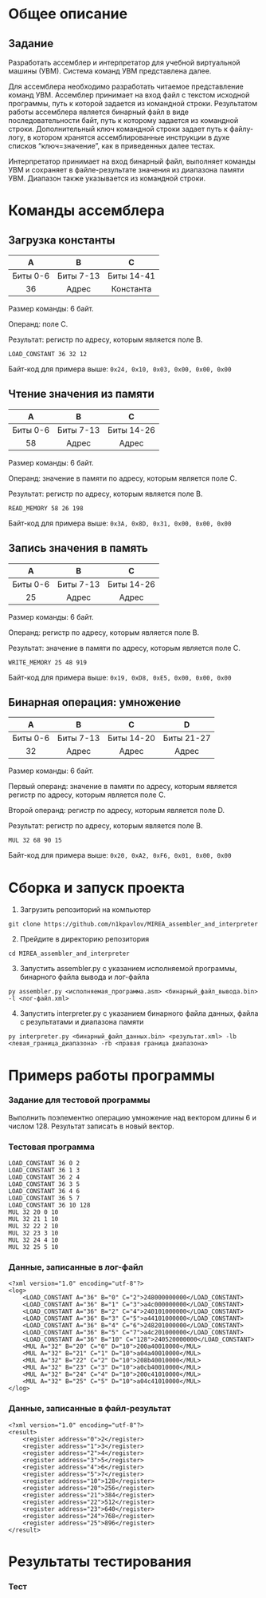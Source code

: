 # Общее описание
## Задание
Разработать ассемблер и интерпретатор для учебной виртуальной машины (УВМ). Система команд УВМ представлена далее.

Для ассемблера необходимо разработать читаемое представление команд УВМ. Ассемблер принимает на вход файл с текстом исходной программы, путь к которой задается из командной строки. Результатом работы ассемблера является бинарный файл в виде последовательности байт, путь к которому задается из командной строки. Дополнительный ключ командной строки задает путь к файлу-логу, в котором хранятся ассемблированные инструкции в духе списков “ключ=значение”, как в приведенных далее тестах.

Интерпретатор принимает на вход бинарный файл, выполняет команды УВМ и сохраняет в файле-результате значения из диапазона памяти УВМ. Диапазон также указывается из командной строки.
# Команды ассемблера
## Загрузка константы
| A | B | C |
| :---: | :---: | :---: |
| Биты 0-6 | Биты 7-13 | Биты 14-41 |
| 36 | Адрес | Константа |

Размер команды: 6 байт.

Операнд: поле C.

Результат: регистр по адресу, которым является поле B.
```
LOAD_CONSTANT 36 32 12
```
Байт-код для примера выше:
```0x24, 0x10, 0x03, 0x00, 0x00, 0x00 ```
## Чтение значения из памяти
| A | B | C |
| :---: | :---: | :---: |
| Биты 0-6 | Биты 7-13 | Биты 14-26 |
| 58 | Адрес | Адрес |

Размер команды: 6 байт.

Операнд: значение в памяти по адресу, которым является поле C.

Результат: регистр по адресу, которым является поле B.
```
READ_MEMORY 58 26 198
```
Байт-код для примера выше:
```0x3A, 0x8D, 0x31, 0x00, 0x00, 0x00 ```
## Запись значения в память
| A | B | C |
| :---: | :---: | :---: |
| Биты 0-6 | Биты 7-13 | Биты 14-26 |
| 25 | Адрес | Адрес |

Размер команды: 6 байт.

Операнд: регистр по адресу, которым является поле B.

Результат: значение в памяти по адресу, которым является поле C.
```
WRITE_MEMORY 25 48 919
```
Байт-код для примера выше:
```0x19, 0xD8, 0xE5, 0x00, 0x00, 0x00 ```
## Бинарная операция: умножение
| A | B | C | D |
| :---: | :---: | :---: | :---: |
| Биты 0-6 | Биты 7-13 | Биты 14-20 | Биты 21-27 |
| 32 | Адрес | Адрес | Адрес |

Размер команды: 6 байт.

Первый операнд: значение в памяти по адресу, которым является регистр по адресу, которым является поле C.

Второй операнд: регистр по адресу, которым является поле D.

Результат: регистр по адресу, которым является поле B.
```
MUL 32 68 90 15
```
Байт-код для примера выше:
```0x20, 0xA2, 0xF6, 0x01, 0x00, 0x00 ```
# Сборка и запуск проекта
1. Загрузить репозиторий на компьютер
```
git clone https://github.com/n1kpavlov/MIREA_assembler_and_interpreter
```
2. Прейдите в директорию репозитория
```
cd MIREA_assembler_and_interpreter
```
3. Запустить assembler.py с указанием исполняемой программы, бинарного файла вывода и лог-файла
```
py assembler.py <исполняемая_программа.asm> <бинарный_файл_вывода.bin> -l <лог-файл.xml>
```
4. Запустить interpreter.py с указанием бинарного файла данных, файла с результатами и диапазона памяти
```
py interpreter.py <бинарный_файл_данных.bin> <результат.xml> -lb <левая_граница_диапазона> -rb <правая граница диапазона>
```
# Примерs работы программы
### Задание для тестовой программы
Выполнить поэлементно операцию умножение над вектором длины 6 и числом 128. Результат записать в новый вектор. 
### Тестовая программа
```
LOAD_CONSTANT 36 0 2
LOAD_CONSTANT 36 1 3
LOAD_CONSTANT 36 2 4
LOAD_CONSTANT 36 3 5
LOAD_CONSTANT 36 4 6
LOAD_CONSTANT 36 5 7
LOAD_CONSTANT 36 10 128
MUL 32 20 0 10
MUL 32 21 1 10
MUL 32 22 2 10
MUL 32 23 3 10
MUL 32 24 4 10
MUL 32 25 5 10
```
### Данные, записанные в лог-файл
```
<?xml version="1.0" encoding="utf-8"?>
<log>
	<LOAD_CONSTANT A="36" B="0" C="2">248000000000</LOAD_CONSTANT>
	<LOAD_CONSTANT A="36" B="1" C="3">a4c000000000</LOAD_CONSTANT>
	<LOAD_CONSTANT A="36" B="2" C="4">240101000000</LOAD_CONSTANT>
	<LOAD_CONSTANT A="36" B="3" C="5">a44101000000</LOAD_CONSTANT>
	<LOAD_CONSTANT A="36" B="4" C="6">248201000000</LOAD_CONSTANT>
	<LOAD_CONSTANT A="36" B="5" C="7">a4c201000000</LOAD_CONSTANT>
	<LOAD_CONSTANT A="36" B="10" C="128">240520000000</LOAD_CONSTANT>
	<MUL A="32" B="20" C="0" D="10">200a40010000</MUL>
	<MUL A="32" B="21" C="1" D="10">a04a40010000</MUL>
	<MUL A="32" B="22" C="2" D="10">208b40010000</MUL>
	<MUL A="32" B="23" C="3" D="10">a0cb40010000</MUL>
	<MUL A="32" B="24" C="4" D="10">200c41010000</MUL>
	<MUL A="32" B="25" C="5" D="10">a04c41010000</MUL>
</log>
```
### Данные, записанные в файл-результат
```
<?xml version="1.0" encoding="utf-8"?>
<result>
	<register address="0">2</register>
	<register address="1">3</register>
	<register address="2">4</register>
	<register address="3">5</register>
	<register address="4">6</register>
	<register address="5">7</register>
	<register address="10">128</register>
	<register address="20">256</register>
	<register address="21">384</register>
	<register address="22">512</register>
	<register address="23">640</register>
	<register address="24">768</register>
	<register address="25">896</register>
</result>
```
# Результаты тестирования
### Тест
```

```
